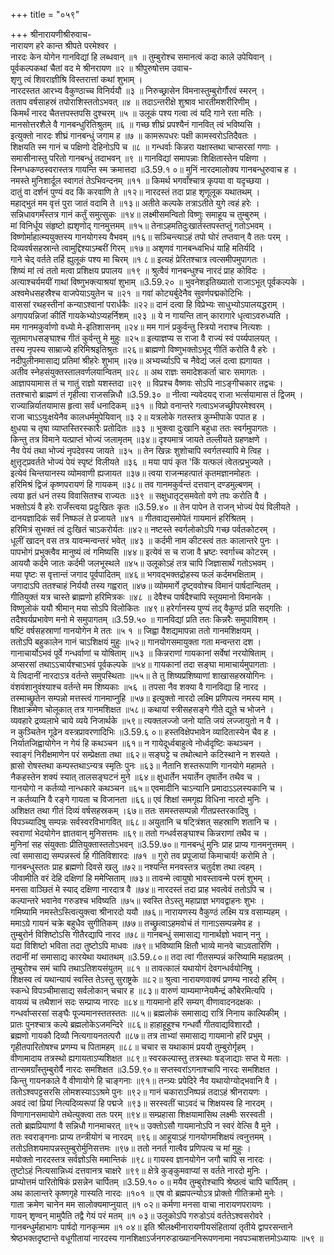 +++
title = "०५९"

+++
श्रीनारायणीश्रीरुवाच-  
नारायण हरे कान्त श्रीपते परमेश्वर ।  
नारदः केन योगेन गानविद्यां हि लब्धवान् ॥१ ॥
तुम्बुरोश्च समानत्वं कदा काले उपेयिवान् ।  
पूर्वकल्पकथां चैतां वद मे श्रीनरायण ॥२ ॥
श्रीपुरुषोत्तम उवाच-  
शृणु त्वं शिवराज्ञीश्रि विस्तरात्तां कथां शुभाम् ।  
नारदस्तत आरभ्य वैकुण्ठाच्च विनिर्ययौ ॥३ ॥
निरुच्छ्रासेन विमनास्तुम्बुरोर्गौरवं स्मरन् ।  
तताप वर्षसाहस्रं तपोराशिस्ततोऽभवत् ॥४ ॥
तदाऽन्तरीक्षे शुश्राव भारतीमशरीरिणीम् ।  
किमर्थं नारद चैतत्तपस्तपसि दुश्चरम् ॥५ ॥
उलूकं पश्य गत्वा त्वं यदि गाने रता मतिः ।  
मानसोत्तरशैले वै गानबन्धुरितिश्रुतम् ॥६ ॥
गच्छ शीघ्रं प्रपश्यैनं गानवित् त्वं भविष्यसि ।  
इत्युक्तो नारदः शीघ्रं गानबन्धुं जगाम ह ॥७ ॥
कामरूपधरः पक्षी कामस्वरोऽतिदैवतः ।  
शिक्षयति स्म गानं च पक्षिणो देहिनोऽपि च ॥८ ॥
गन्धर्वाः किन्नरा यक्षास्तथा चाप्सरसां गणाः ।  
समासीनास्तु परितो गानबन्धुं तदाभवन् ॥९ ॥
गानविद्यां समापन्नाः शिक्षितास्तेन पक्षिणा ।  
स्निग्धकण्ठस्वरास्तत्र गायन्ति स्म क्रमात्तदा ॥3.59.१ ०॥
मुनिं नारदमालोक्य गानबन्धुरुवाच ह ।  
नमस्ते मुनिशार्दूल स्वागतं तेऽभिवन्दनम् ॥११ ॥
किमर्थ भगवाँश्चात्र कृपया वा यदृच्छया ।  
दातुं वा दर्शनं पुण्यं वद किं करवाणि ते ॥१२॥
नारदस्तं तदा प्राह शृणूलूक यथातथम् ।  
महाद्भुतं मम वृत्तं पुरा जातं वदामि ते ॥१३॥
अतीते कल्पके तत्राऽतीते युगे त्वहं हरेः ।  
सन्निधावगमँस्तत्र गानं कर्तुं समुत्सुकः ॥१४॥
लक्ष्मीसमन्वितो विष्णुः समाहूय च तुम्बुरुम् ।  
मां विनिर्धूय संहृष्टो ह्यशृणोद् गानमुत्तमम् ॥१५॥
तेनाऽहमतिदुःखार्तस्तपस्तप्तुं गतोऽभवम् ।  
विष्णोर्माहात्म्ययुक्तस्य गानयोगस्य वैभवम् ॥१६॥
सञ्चिन्त्याऽहं तपो घोरं तप्तवान् वै ततः परम् ।  
दिव्यवर्षसहस्रान्ते त्वामुद्दिश्याऽम्बरीं गिरम् ॥१७॥
अशृणवं गानबन्ध्वभिधं याहि मतिर्यदि ।  
गाने चेद् वर्तते तर्हि ह्युलूकं पश्य मा चिरम् ॥१ ८॥
इत्यहं प्रेरितश्चात्र त्वत्समीपमुपागतः ।  
शिष्यं मां त्वं ततो मत्वा प्रशिक्षय प्रपालय ॥१९ ॥
श्रुत्वैवं गानबन्धुश्च नारदं प्राह कोविदः ।  
अत्याश्चर्यमयीं गाथां विष्णुभक्त्याश्रयां शुभाम् ॥3.59.२० ॥
भुवनेशइतिख्यातो राजाऽभूत् पूर्वकल्पके ।  
अश्वमेधसहस्रैश्च वाजपेयाऽयुतेन च ॥२१ ॥
गवां कोट्यर्बुदेनैव सुवर्णपद्मकोटिभिः ।  
वाससां रथहस्तीनां कन्याऽश्वानां परार्धकैः ॥२२॥
दानं दत्वा हि विप्रेभ्यः साधुभ्योऽपालयद्धराम् ।  
अगापयन्निजां कीर्तिं गायकेभ्योऽप्यहर्निशम् ॥२३ ॥
ये न गायन्ति तान् कारागारे धृत्वाऽवरुध्यति ।  
मम गानमकुर्वाणो वध्यो मे-इतिशासनम् ॥२४॥
मम गानं प्रकुर्वन्तु स्त्रियो नराश्च नित्यशः ।  
सूतमागधसङ्घाश्च गीतं कुर्वन्तु मे मुहुः ॥२५॥
इत्याज्ञप्य स राजा वै राज्यं स्वं पर्य्यपालयत् ।  
तस्य नृपस्य साम्राज्ये हरिमिश्रइतिश्रुतः ॥२६॥
ब्राह्मणो विष्णुभक्तोऽभूद् गीतिं करोति वै हरेः ।  
नदीपुलीनमासाद्य प्रतिमां श्रीहरेः शुभाम् ॥२७॥
अभ्यर्च्याऽपि च नैवेद्यं जलं दत्वा ह्यगायत ।  
अतीव स्नेहसंयुक्तस्तालवर्णलयान्वितम् ॥२८ ॥
अथ राज्ञः समादेशकर्ता चारः समागतः ।  
आज्ञापयामास तं च गातुं राज्ञो यशस्तदा ॥२९ ॥
विप्रश्च वैष्णवः सोऽपि नाऽङ्गीचकार तद्वचः ।  
ततश्चारो ब्राह्मणं तं गृहीत्वा राजसन्निधौ ॥3.59.३० ॥
नीत्वा न्यवेदयद् राजा भर्त्सयामास तं द्विजम् ।  
राज्यान्निर्यातयामास हृत्वा सर्वं धनादिकम् ॥३१ ॥
विप्रो वनान्तरे गत्वाऽभजच्छ्रीपरमेश्वरम् ।  
राजा चाऽऽयुःक्षयेनैव कालधर्ममुपेयिवान् ॥३ २॥
यत्रलोके गतस्तत्र कुम्भीपाके पपात ह ।  
क्षुधया च तृषा व्याप्तस्तिरस्कारैः प्रतोदितः ॥३३ ॥
भुक्त्वा दुःखानि बहुधा ततः स्वर्गमुपागतः ।  
किन्तु तत्र विमाने यत्प्राप्तं भोज्यं जलामृतम् ॥३४॥
दृश्यमात्रं जायते तल्लीयते ग्रहणक्षणे ।  
नैव पेयं तथा भोज्यं नृपदेवस्य जायते ॥३५ ॥
तेन खिन्नः शुशोचापि स्वर्गतस्यापि मे त्विह ।  
क्षुत्तृट्प्रवर्तते भोज्यं पेयं स्पृष्टं विलीयते ॥३६ ॥
मया पापं कृत 'किं यत्फलं त्वेतत्प्रभुज्यते ।  
इत्येवं चिन्तयानस्य व्योमवाणी ह्यजायत ॥३७॥
त्वया राजन्महत्पातं कृतमज्ञानमोहतः ।  
हरिमिश्रं द्विजं कृष्णपरायणं हि गायकम् ॥३८॥
तव गानमकुर्वन्तं दत्तवान् दण्डमुल्बणम् ।  
त्वया हृतं धनं तस्य विवासितश्च राज्यतः ॥३९ ॥
सक्षुधातृट्समवेतो वणे तपः करोति वै ।  
भक्तोऽयं वै हरेः राजँस्त्वया प्रदुःखितः कृतः ॥3.59.४० ॥
तेन पापेन ते राजन् भोज्यं पेयं विलीयते ।  
दानयज्ञादिकं सर्वं निष्फलं ते प्रजायते ॥४१ ॥
गीतवाद्यसमोपेतं गायमानं हरिश्रितम् ।  
हरिमित्रं सुभक्तं त्वं दुःखितं चाऽकरोर्यतः ॥४२॥
नष्टस्ते स्वर्गलोकोऽपि गच्छ पर्वतकोटरम् ।  
धूलीं खादन् वस तत्र यावन्मन्वन्तरं भवेत् ॥४३ ॥
कर्दमी नाम कीटस्त्वं ततः कालान्तरे पुनः ।  
पापभोगं प्रभुक्त्वैव मानुष्यं त्वं गमिष्यसि ॥४४॥
इत्येवं स च राजा वै भ्रष्टः स्वर्गाच्च कोटरम् ।  
आययौ कर्दमे जातः कर्दमी जलभूस्थले ॥४५॥
उलूकोऽहं तत्र चापि जिज्ञासार्थं गतोऽभवम् ।  
मया पृष्टः स वृत्तान्तं जगाद पूर्वपादितम् ॥४६॥
भगवद्भक्तद्रोहस्य फलं कर्दमभक्षिताम् ।  
जगादाऽपि ततश्चाहं निर्ययौ तस्य गह्वरात् ॥४७॥
व्योममार्गे दृष्ट्ववोश्च विमानं पार्षदान्वितम् ।  
गीतियुक्तं यत्र चास्ते ब्राह्मणो हरिमित्रकः ॥४८ ॥
देवैश्च पार्षदैश्चापि स्तूयमानो विमानके ।  
विष्णुलोकं ययौ श्रीमान् मया सोऽपि विलोकितः ॥४९॥
हरेर्गानस्य पुण्यं तद् वैकुण्ठं प्रति सद्गतिः ।  
तदैश्वर्यप्रभावेण मनो मे समुपागतम् ॥3.59.५० ॥
गानविद्यां प्रति ततः किन्नरैः समुपाविशम् ।  
षष्टिं वर्षसहस्राणां गानयोगेन मे ततः ॥५ १ ॥
जिह्वा वैशद्यमापन्ना ततो गानमशिक्षयम् ।  
ततोऽपि बहुकालेन गानं चाऽशिक्षयं मुहुः ॥५२॥
गानयोगसमायुक्ता गता मन्वन्तरा दश ।  
गानाचार्योऽभवं पूर्वे गन्धर्वाणां च योषिताम् ॥५३ ॥
किन्नराणां गायकानां सर्वेषां नरयोषिताम् ।  
अप्सरसां तथाऽऽचार्यश्चाऽभवं पूर्वकल्पके ॥५४॥
गायकानां तदा सङ्घा मामाचार्यमुपागताः ।  
ये त्विदानीं नारदाऽत्र वर्तन्ते समुपस्थिताः ॥५५॥
ते तु शिष्यप्रशिष्याणां शाखासहस्रयोगिनः ।  
वंशवंशानुवंश्याश्च वर्तन्ते मम शिष्यकाः ॥५६ ॥
तपसा नैव शक्या वै गानविद्या हि नारद ।  
तस्माच्छ्रुतेन सम्पन्नो मत्तस्त्वं गानमाप्नुहि ॥५७॥
इत्युक्तो नारदो लक्ष्मि प्रणिपत्य नमस्य माम् ।  
शिक्षाक्रमेण चोलूकात् तत्र गानमशिक्षत ॥५८॥
कथायां स्त्रीसहसङ्गे गीते द्यूते च भोजने ।  
व्यवहारे द्रव्यलाभे चाये व्यये निजार्थके ॥५९॥
त्यक्तलज्जो जनो याति जयं लज्जायुतो न वै ।  
न कुञ्चितेन गूढेन वस्त्रप्रावरणादिभिः ॥3.59.६ ०॥
हस्तविक्षेपभावेन व्यादितास्येन चैव ह ।  
निर्यातजिह्वायोगेन न गेयं हि कथञ्चन ॥६१॥
न गायेदूर्ध्वबाहुत्वे नोर्ध्वदृष्टिः कथञ्चन ।  
स्वाङ्गं निरीक्षमाणेन परं सम्प्रेक्षता तथा ॥६२॥
सङ्घट्टे च तथोत्थाने कटिस्थाने न शस्यते ।  
ह्रासो रोषस्तथा कम्पस्तथाऽन्यत्र स्मृतिः पुनः ॥६३॥
नैतानि शस्तरूपाणि गानयोगे महामते ।  
नैकहस्तेन शक्यं स्यात् तालसङ्घटनं मुने ॥६४॥
क्षुधार्तेन भयार्तेन तृषार्तेन तथैव च ।  
गानयोगो न कर्तव्यो नान्धकारे कथञ्चन ॥६५॥
एवमादीनि चाऽन्यानि प्रमादाऽऽलस्यकानि च ।  
न कर्तव्यानि वै रङ्गे गायता च विजानता ॥६६॥
एवं शिक्षां समगृह्य विधिना नारदो मुनिः ।  
अशिक्षत तथा गीतं दिव्यं वर्षसहस्रकम् ।६७॥
ततः समस्तसम्पन्नो गीतप्रस्तरकादिषु ।  
विपञ्च्यादिषु सम्पन्नः सर्वस्वरविभागवित् ॥६८॥
अयुतानि च षट्त्रिंशत् सहस्राणि शतानि च ।  
स्वराणां भेदयोगेन ज्ञातवान् मुनिसत्तमः ॥६९॥
ततो गन्धर्वसङ्घाश्च किन्नराणां तथैव च ।  
मुनिनां सह संयुक्ताः प्रीतियुक्तास्ततोऽभवन् ॥3.59.७०॥
गानबन्धुं मुनिः प्राह प्राप्य गानमनुत्तमम् ।  
त्वां समासाद्य सम्पन्नस्त्वं हि गीतिविशारदः ॥७१ ॥
गुरो तव प्रपूजायां किमाचार्य! करोमि ते ।  
गानबन्धुस्ततः प्राह ब्रह्मणो दिवसे खलु ॥७२॥
नश्यन्ति मनवस्तत्र चतुर्दश तथा त्वहम् ।  
जीवामीति वरं देहि दक्षिणां हि ममेप्सिताम् ॥७३॥
तावन्मे त्वायुषो भावस्तावन्मे परमं शुभम् ।  
मनसा वाञ्छितं मे स्याद् दक्षिणा नारदात्र वै ॥७४॥
नारदस्तं तदा प्राह भवत्वेवं ततोऽपि च ।  
कल्पान्तरे भवानेव गरुडश्च भविष्यति ॥७५॥
स्वस्ति तेऽस्तु महाप्राज्ञ भगवद्वाहनः शुभः ।  
गमिष्यामि नमस्तेऽस्त्वित्युक्त्वा श्रीनारदो ययौ ॥७६॥
नारायणस्य वैकुण्ठं लक्ष्मि यत्र वसाम्यहम् ।  
ममाऽग्रे गायनं चक्रे बहुधैव सुगीतिकम् ॥७७॥
तच्छ्रुत्वाऽहमवोचं तं गानाऽसम्पन्नमेव ह ।  
तुम्बुरोर्न विशिष्टोऽसि गीतैरद्यापि नारद ॥७८॥
गानबन्धुं समासाद्य गानार्थज्ञो भवान् ननु ।  
यदा विशिष्टो भविता तदा तुष्टोऽपि माधवः ॥७९॥
भविष्यामि क्षितौ भाव्ये मानवे चाऽवतारिणि ।  
तदानीं मां समासाद्य कारयेथा यथातथम् ॥3.59.८०॥
तदा त्वां गीतसम्पन्नं करिष्यामि महाव्रतम् ।  
तुम्बुरोश्च समं चापि तथाऽतिशयसंयुतम् ॥८१ ॥
तावत्कालं यथायोगं देवगन्धर्वयोनिषु ।  
शिक्षस्व त्वं यथान्यायं स्वस्ति तेऽस्तु सुराष्ट्रके ॥८२॥
श्रुत्वा नारायणवाक्यं प्रणम्य नारदो हरिम् ।  
स्कन्धे विपञ्चीमासाद्य सर्वलोकान् चचार ह ॥८३॥
वारुणं याम्यमाग्नेयमैन्द्रं कौबेरमित्यपि ।  
वायव्यं च तथैशानं सदः सम्प्राप्य नारदः ॥८४॥
गायमानो हरिं सम्यग् वीणावादनदक्षकः ।  
गन्धर्वाप्सरसां सङ्घैः पूज्यमानस्ततस्ततः ॥८५॥
ब्रह्मलोकं समासाद्य रात्रिं निनाय काल्पिकीम् ।  
प्रातः पुनश्चात्र कल्पे ब्रह्मलोकेऽजमन्दिरे ॥८६॥
हाहाहूहूश्च गन्धर्वौ गीतवाद्यविशारदौ ।  
ब्रह्मणो गायकौ दिव्यौ नित्यगायनतत्परौ ॥८७॥
तत्र ताभ्यां समासाद्य गायमानो हरिं प्रभुम् ।  
गृहीतपारितोषश्च प्रणम्य च पितामहम् ॥८८॥
चचार स यथाकामं प्रययौ तुम्बुरोर्गृहम् ।  
वीणामादाय तत्रस्थो ह्यगायताऽप्यशिक्षत ॥८९॥
स्वरकल्पास्तु तत्रस्थाः षड्जाद्याः सप्त ये मताः ।  
तान्समग्राँस्तुम्बुरोर्वै नारदः समशिक्षत ॥3.59.९०॥
सप्तस्वरांऽगनाश्चापि नारदः समशिक्षत ।  
किन्तु गायनकाले वै वीणायोगे हि चाङ्गनाः ॥९१॥
तन्त्र्यः प्रपेदिरे नैव यथायोग्योद्भवानि वै ।  
ततोऽश्वपट्टसरसि लोमशस्याऽऽश्रमे पुनः ॥९२॥
गानं चकाराऽनिष्पन्नं तदाऽहं श्रीनरायणः ।  
अवदं त्वां प्रियां नित्यदिव्यरूपां हि पद्मजे ॥९३॥
सरस्वतीं चाऽवदं च शिक्षयस्व हि नारदम् ।  
विणागानसमायोगे तथेत्युक्त्वा ततः परम् ॥९४॥
सम्प्रहासा शिक्षयामासिथ लक्ष्मीः सरस्वती ।  
ततो ब्रह्मप्रियाणां वै सन्निधौ गानमाचरत् ॥९५॥
उक्तोऽसौ गायमानोऽपि न स्वरं वेत्सि वै मुने ।  
ततः स्वराङ्गनाः प्राप्य तन्त्रीयोगं च नारदम् ॥९६॥
आहूयाऽहं गानयोगमशिक्षयं त्वनुत्तमम् ।  
ततोऽतिशयमापन्नस्तुम्बुरोर्मुनिसत्तमः ॥९७॥
ततो ननर्त गात्वैव प्रणिपत्य च मां मुहुः ।  
मयोक्तो नारदस्तत्र सर्वज्ञोऽसि ममान्तिकं ॥९८॥
गायस्व ज्ञानयोगेन जगौ चापि स नारदः ।  
तुष्टोऽहं नित्यसान्निध्यं दत्तवानत्र चाक्षरे ॥९९॥
क्षेत्रे कुङ्कुमवाप्यां स वर्तते नारदो मुनिः ।  
प्राप्योत्तमं पारितोषिकं प्रसन्नेन चार्पितम् ॥3.59.१० ०॥
मयैव तुम्बुरोश्चापि श्रेष्ठत्वं चापि चार्पितम् ।  
अथ कालान्तरे कृष्णगृहे गास्यति नारदः ॥१०१ ॥
एष वो ब्रह्मपत्न्योऽत्र प्रोक्तो गीतिक्रमो मुनेः ।  
गाता क्रमेण चानेन मम सालोक्यमाप्नुयात् ॥१ ०२॥
कर्मणा मनसा वाचा नारायणपरायणः ।  
गायन् शृण्वन् मामुपैति तद्वै गेयं परं मतम् ॥१ ०३॥
उलूकोऽपि गरुडोऽयं वर्ततेऽश्वसरोवरे ।  
गानबन्धुर्महाभागः पार्षदो गानकृन्मम ॥१ ०४॥
इति श्रीलक्ष्मीनारायणीयसंहितायां तृतीये द्वापरसन्ताने श्रेष्ठभक्तदृष्टान्ते वधूगीतायां नारदस्य गानशिक्षाऽर्जनगरुडाख्याननिरूपणनामा नवपञ्चाशत्तमोऽध्यायः ॥५९ ॥
    
